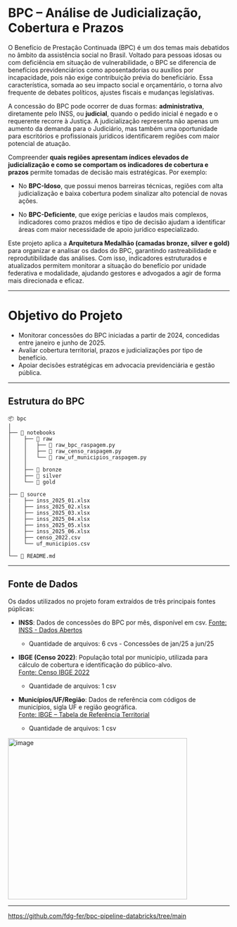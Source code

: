 # BPC – Análise de Judicialização, Cobertura e Prazos

O Benefício de Prestação Continuada (BPC) é um dos temas mais debatidos no âmbito da assistência social no Brasil. Voltado para pessoas idosas ou com deficiência em situação de vulnerabilidade, o BPC se diferencia de benefícios previdenciários como aposentadorias ou auxílios por incapacidade, pois não exige contribuição prévia do beneficiário. Essa característica, somada ao seu impacto social e orçamentário, o torna alvo frequente de debates políticos, ajustes fiscais e mudanças legislativas.

A concessão do BPC pode ocorrer de duas formas: **administrativa**, diretamente pelo INSS, ou **judicial**, quando o pedido inicial é negado e o requerente recorre à Justiça. A judicialização representa não apenas um aumento da demanda para o Judiciário, mas também uma oportunidade para escritórios e profissionais jurídicos identificarem regiões com maior potencial de atuação.

Compreender **quais regiões apresentam índices elevados de judicialização e como se comportam os indicadores de cobertura e prazos** permite tomadas de decisão mais estratégicas. Por exemplo:

  - No **BPC-Idoso**, que possui menos barreiras técnicas, regiões com alta judicialização e baixa cobertura podem sinalizar alto potencial de novas ações.

  - No **BPC-Deficiente**, que exige perícias e laudos mais complexos, indicadores como prazos médios e tipo de decisão ajudam a identificar áreas com maior necessidade de apoio jurídico especializado.

Este projeto aplica a **Arquitetura Medalhão (camadas bronze, silver e gold)** para organizar e analisar os dados do BPC, garantindo rastreabilidade e reprodutibilidade das análises. Com isso, indicadores estruturados e atualizados permitem monitorar a situação do benefício por unidade federativa e modalidade, ajudando gestores e advogados a agir de forma mais direcionada e eficaz.

---

# Objetivo do Projeto

- Monitorar concessões do BPC iniciadas a partir de 2024, concedidas entre janeiro e junho de 2025.
- Avaliar cobertura territorial, prazos e judicializações por tipo de benefício.
- Apoiar decisões estratégicas em advocacia previdenciária e gestão pública.
---
  
## Estrutura do BPC
```
📦 bpc
│
├── 📁 notebooks
│    ├── 📁 raw
│    │   ├── 📄 raw_bpc_raspagem.py
│    │   ├── 📄 raw_censo_raspagem.py
│    │   └── 📄 raw_uf_municipios_raspagem.py
│    │
│    ├── 📁 bronze
│    ├── 📁 silver
│    └── 📁 gold
│
├── 📁 source
|    ├── inss_2025_01.xlsx
│    ├── inss_2025_02.xlsx
│    ├── inss_2025_03.xlsx
│    ├── inss_2025_04.xlsx
│    ├── inss_2025_05.xlsx
│    ├── inss_2025_06.xlsx
│    ├── censo_2022.csv
│    └── uf_municipios.csv
│      
└── 📜 README.md
```

---
## Fonte de Dados

Os dados utilizados no projeto foram extraídos de três principais fontes púplicas:

- **INSS**: Dados de concessões do BPC por mês, disponível em csv.
 [Fonte: INSS - Dados Abertos](https://dadosabertos.inss.gov.br/dataset/beneficios-concedidos-plano-de-dados-abertos-jun-2023-a-jun-2025)
  - Quantidade de arquivos: 6 cvs - Concessões de jan/25 a jun/25

- **IBGE (Censo 2022)**: População total por município, utilizada para cálculo de cobertura e identificação do público-alvo.  
  [Fonte: Censo IBGE 2022](https://www.ibge.gov.br/estatisticas/sociais/trabalho/22827-censo-demografico-2022.html?=&t=downloads/)
  - Quantidade de arquivos: 1 csv

- **Municípios/UF/Região**: Dados de referência com códigos de municípios, sigla UF e região geográfica.  
  [Fonte: IBGE – Tabela de Referência Territorial](https://www.ibge.gov.br/geociencias/organizacao-do-territorio/malhas-territoriais/15774-malhas.html/)
  - Quantidade de arquivos: 1 csv
    
<img width="407" height="366" alt="image" src="https://github.com/user-attachments/assets/defab5e6-5e6f-4fc5-a4ad-f29b34cfa0f8" />

---
https://github.com/fdg-fer/bpc-pipeline-databricks/tree/main
